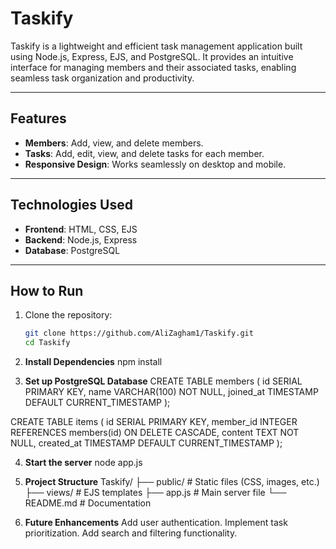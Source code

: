 # **Taskify**

Taskify is a lightweight and efficient task management application built using Node.js, Express, EJS, and PostgreSQL. It provides an intuitive interface for managing members and their associated tasks, enabling seamless task organization and productivity.

---

## **Features**
- **Members**: Add, view, and delete members.
- **Tasks**: Add, edit, view, and delete tasks for each member.
- **Responsive Design**: Works seamlessly on desktop and mobile.

---

## **Technologies Used**
- **Frontend**: HTML, CSS, EJS
- **Backend**: Node.js, Express
- **Database**: PostgreSQL

---

## **How to Run**
1. Clone the repository:
   ```bash
   git clone https://github.com/AliZagham1/Taskify.git
   cd Taskify
2. **Install Dependencies**
   npm install

3. **Set up PostgreSQL Database**
    CREATE TABLE members (
    id SERIAL PRIMARY KEY,
    name VARCHAR(100) NOT NULL,
    joined_at TIMESTAMP DEFAULT CURRENT_TIMESTAMP
);

CREATE TABLE items (
    id SERIAL PRIMARY KEY,
    member_id INTEGER REFERENCES members(id) ON DELETE CASCADE,
    content TEXT NOT NULL,
    created_at TIMESTAMP DEFAULT CURRENT_TIMESTAMP
);


4. **Start the server**
     node app.js


5. **Project Structure**
Taskify/
├── public/              # Static files (CSS, images, etc.)
├── views/               # EJS templates
├── app.js               # Main server file
└── README.md            # Documentation

6. **Future Enhancements**
    Add user authentication.
    Implement task prioritization.
    Add search and filtering functionality.
